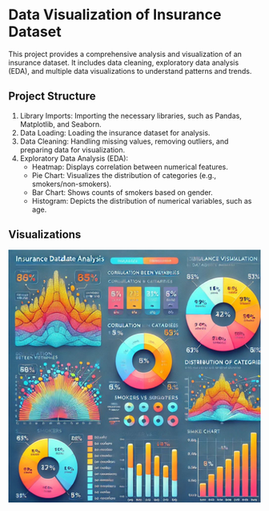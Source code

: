 # Data Visualization of Insurance Dataset

This project provides a comprehensive analysis and visualization of an insurance dataset. It includes data cleaning, exploratory data analysis (EDA), and multiple data visualizations to understand patterns and trends.

## Project Structure

1. Library Imports: Importing the necessary libraries, such as Pandas, Matplotlib, and Seaborn.
2. Data Loading: Loading the insurance dataset for analysis.
3. Data Cleaning: Handling missing values, removing outliers, and preparing data for visualization.
4. Exploratory Data Analysis (EDA):
   - Heatmap: Displays correlation between numerical features.
   - Pie Chart: Visualizes the distribution of categories (e.g., smokers/non-smokers).
   - Bar Chart: Shows counts of smokers based on gender.
   - Histogram: Depicts the distribution of numerical variables, such as age.

## Visualizations

![Insurance Data Analysis](5265048663133120722_121.jpg)

